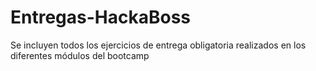 # Entregas-HackaBoss

Se incluyen todos los ejercicios de entrega obligatoria realizados en los diferentes módulos del bootcamp
